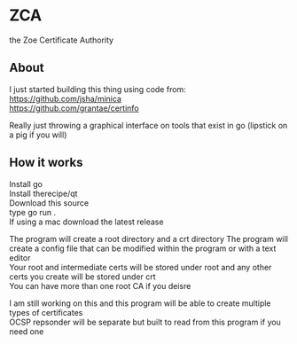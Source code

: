# ZCA
the Zoe Certificate Authority  

## About
I just started building this thing using code from:  
https://github.com/jsha/minica  
https://github.com/grantae/certinfo  

Really just throwing a graphical interface on tools that exist in go (lipstick on a pig if you will)  

## How it works
Install go  
Install therecipe/qt  
Download this source  
type go run .  
If using a mac download the latest release
  
The program will create a root directory and a crt directory
The program will create a config file that can be modified within the program or with a text editor  
Your root and intermediate certs will be stored under root and any other certs you create will be stored under crt  
You can have more than one root CA if you deisre  
  
I am still working on this and this program will be able to create multiple types of certificates  
OCSP repsonder will be separate but built to read from this program if you need one
